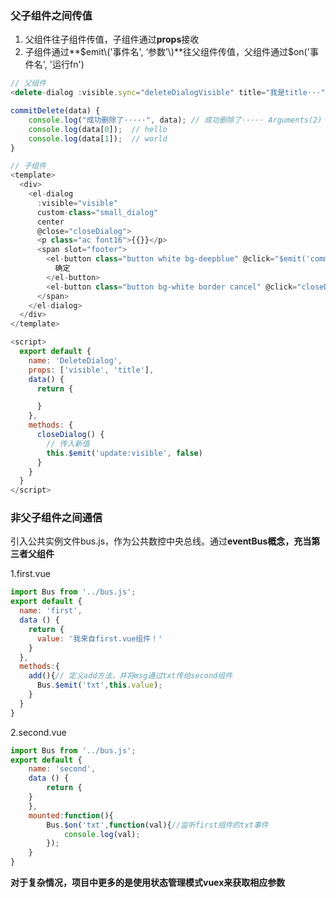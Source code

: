 ### 父子组件之间传值

1. 父组件往子组件传值，子组件通过**props**接收
2. 子组件通过**$emit\('事件名', ‘参数’\)**往父组件传值，父组件通过$on\('事件名', '运行fn'\)

```js
// 父组件
<delete-dialog :visible.sync="deleteDialogVisible" title="我是title···" @commitDelete="commitDelete(arguments)" />

commitDelete(data) {
    console.log("成功删除了·····", data); // 成功删除了····· Arguments(2) [false, true, callee: (...), Symbol(Symbol.iterator): ƒ]
    console.log(data[0]);  // hello
    console.log(data[1]);  // world
}
```

```js
// 子组件
<template>
  <div>
    <el-dialog
      :visible="visible"
      custom-class="small_dialog"
      center
      @close="closeDialog">
      <p class="ac font16">{{}}</p>
      <span slot="footer">
        <el-button class="button white bg-deepblue" @click="$emit('commitDelete', 'hello', 'world')">
          确定
        </el-button>
        <el-button class="button bg-white border cancel" @click="closeDialog">取消</el-button>
      </span>
    </el-dialog>
  </div>
</template>

<script>
  export default {
    name: 'DeleteDialog',
    props: ['visible', 'title'],
    data() {
      return {

      }
    },
    methods: {
      closeDialog() {
        // 传入新值
        this.$emit('update:visible', false)
      }
    }
  }
</script>
```

### 非父子组件之间通信

引入公共实例文件bus.js，作为公共数控中央总线。通过**eventBus概念，充当第三者父组件**

1.first.vue

```js
import Bus from '../bus.js';
export default {
  name: 'first',
  data () {
    return {
      value: '我来自first.vue组件！'
    }
  },
  methods:{
    add(){// 定义add方法，并将msg通过txt传给second组件
      Bus.$emit('txt',this.value);
    }
  }
}
```

2.second.vue

```js
import Bus from '../bus.js';    
export default {
    name: 'second',
    data () {
        return {
    }
    },
    mounted:function(){
        Bus.$on('txt',function(val){//监听first组件的txt事件
            console.log(val);
        });
    }
}
```

**对于复杂情况，项目中更多的是使用状态管理模式vuex来获取相应参数**

